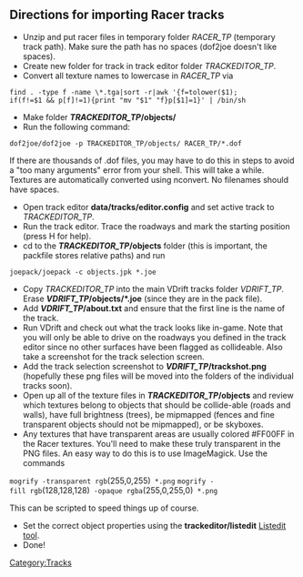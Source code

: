 Directions for importing Racer tracks
-------------------------------------

-   Unzip and put racer files in temporary folder *RACER\_TP* (temporary track path). Make sure the path has no spaces (dof2joe doesn't like spaces).
-   Create new folder for track in track editor folder *TRACKEDITOR\_TP*.
-   Convert all texture names to lowercase in *RACER\_TP* via

`find . -type f -name \*.tga|sort -r|awk '{f=tolower($1);`
`if(f!=$1 && p[f]!=1){print "mv "$1" "f}p[$1]=1}' | /bin/sh`

-   Make folder ***TRACKEDITOR\_TP*/objects/**
-   Run the following command:

`dof2joe/dof2joe -p TRACKEDITOR_TP/objects/ RACER_TP/*.dof`

If there are thousands of .dof files, you may have to do this in steps to avoid a "too many arguments" error from your shell. This will take a while. Textures are automatically converted using nconvert. No filenames should have spaces.

-   Open track editor **data/tracks/editor.config** and set active track to *TRACKEDITOR\_TP*.
-   Run the track editor. Trace the roadways and mark the starting position (press H for help).
-   cd to the ***TRACKEDITOR\_TP*/objects** folder (this is important, the packfile stores relative paths) and run

`joepack/joepack -c objects.jpk *.joe`

-   Copy *TRACKEDITOR\_TP* into the main VDrift tracks folder *VDRIFT\_TP*. Erase ***VDRIFT\_TP*/objects/\*.joe** (since they are in the pack file).
-   Add ***VDRIFT\_TP*/about.txt** and ensure that the first line is the name of the track.
-   Run VDrift and check out what the track looks like in-game. Note that you will only be able to drive on the roadways you defined in the track editor since no other surfaces have been flagged as collideable. Also take a screenshot for the track selection screen.
-   Add the track selection screenshot to ***VDRIFT\_TP*/trackshot.png** (hopefully these png files will be moved into the folders of the individual tracks soon).
-   Open up all of the texture files in ***TRACKEDITOR\_TP*/objects** and review which textures belong to objects that should be collide-able (roads and walls), have full brightness (trees), be mipmapped (fences and fine transparent objects should not be mipmapped), or be skyboxes.
-   Any textures that have transparent areas are usually colored \#FF00FF in the Racer textures. You'll need to make these truly transparent in the PNG files. An easy way to do this is to use ImageMagick. Use the commands

`mogrify -transparent rgb`\(255,0,255\)` *.png`
`mogrify -fill rgb`\(128,128,128\)` -opaque rgba`\(255,0,255,0\)` *.png`

This can be scripted to speed things up of course.

-   Set the correct object properties using the **trackeditor/listedit** [Listedit tool](Listedit_tool.md).
-   Done!

<Category:Tracks>

